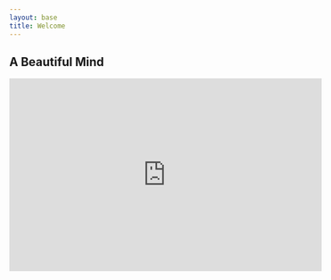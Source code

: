 ```yaml
---
layout: base
title: Welcome
---
```



## A Beautiful Mind

    
<div align="center"><iframe width="560" height="346" src="https://www.youtube.com/embed/ttU2fPxJ5sQ" frameborder="0" allowfullscreen></iframe></div>
                       
<input type="hidden" value="http://blog.csdn.net/lanxuezaipiao/article/" />
<input type="hidden" value="http://blog.csdn.net/xiaowei_cqu" />

 
